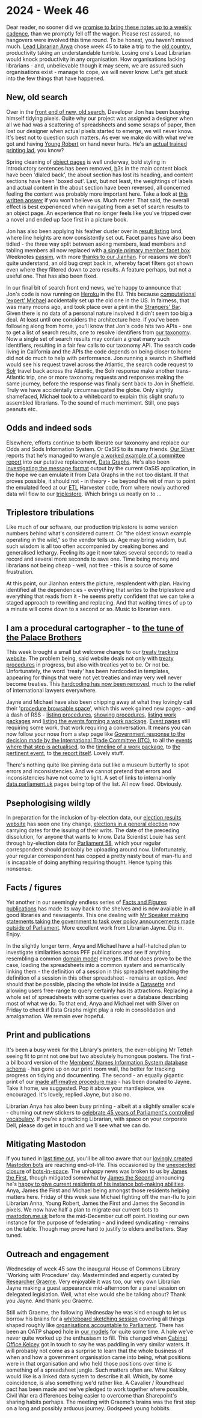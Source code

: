 # 2024 - Week 46

Dear reader, no sooner did we [promise to bring these notes up to a weekly cadence](https://ukparliament.github.io/ontologies/meta/weeknotes/2024/42/#correcting-cadence), than we promptly fell off the wagon. Please rest assured, no hangovers were involved this time round. To be honest, you haven't missed much. [Lead Librarian Anya](https://bsky.app/profile/anyaso.bsky.social) chose week 45 to take a trip to the [old country](https://en.wikipedia.org/wiki/Boyle,_County_Roscommon), productivity taking an understandable tumble. Losing one's Lead Librarian would knock productivity in any organisation. How organisations lacking librarians - and, unbelievable though it may seem, we are assured such organisations exist - manage to cope, we will never know. Let's get stuck into the few things that have happened.

## New, old search

Over in the [front end of new, old search](https://parliamentary-search-265cced0397e.herokuapp.com/search-prototype), Developer Jon has been busying himself tidying pixels. Quite why our project was assigned a designer when all we had was a scattering of spreadsheets and some scraps of paper, then lost our designer when actual pixels started to emerge, we will never know. It's best not to question such matters. As ever we make do with what we've got and having [Young Robert](https://bsky.app/profile/robertbrook.bsky.social) on hand never hurts. He's an [actual trained printing lad](https://en.wikipedia.org/wiki/London_College_of_Communication), you know?

Spring cleaning of [object pages](https://parliamentary-search-265cced0397e.herokuapp.com/search-prototype/objects?object=http%3A%2F%2Fhansard.intranet.data.parliament.uk%2FCommons%2F2012-12-18%2F12121863000016) is well underway, bold styling in introductory sentences has been removed, [h](https://www.w3schools.com/tags/tag_hn.asp)3s in the main content block have been 'dialed back', the about section has lost its heading, and content sections have been 'boxed out'. Last, but not least, the weightings of labels and actual content in the about section have been reversed, all concerned feeling the content was probably more important here. Take a look at [this written answer](https://parliamentary-search-265cced0397e.herokuapp.com/search-prototype/objects?object=http%3A%2F%2Fdata.parliament.uk%2Fwrittenparliamentaryquestion%2Fcommons%2F2015-16%2F28407) if you won't believe us. Much neater. That said, the overall effect is best experienced when navigating from a set of search results to an object page. An experience that no longer feels like you've tripped over a novel and ended up face first in a picture book. 

Jon has also been applying his feather duster over in [result listing](https://parliamentary-search-265cced0397e.herokuapp.com/search-prototype/search?query=conker&commit=Search) land, where line heights are now consistently set out. Facet panes have also been tidied - the three way split between asking members, lead members and tabling members all now replaced with [a single primary member facet box](https://parliamentary-search-265cced0397e.herokuapp.com/search-prototype/search?query=cow). Weeknotes [passim](https://ukparliament.github.io/ontologies/meta/weeknotes/2024/42/), with more [thanks to our Jianhan](https://ukparliament.github.io/ontologies/meta/weeknotes/2024/42/#new-old-search). For reasons we don't quite understand, an old bug crept back in, whereby facet filters got shown even where they filtered down to zero results. A feature perhaps, but not a useful one. That has also been fixed.

In our final bit of search front end news, we're happy to announce that Jon's code is now running on [Heroku](https://en.wikipedia.org/wiki/Heroku) in the EU. This because [computational 'expert' Michael](https://bsky.app/profile/fantasticlife.bsky.social) accidentally set up the old one in the US. In fairness, that was many moons ago, and took place over a pint in the [Strangers' Bar](https://en.wikipedia.org/wiki/Strangers%27_Bar). Given there is no data of a personal nature involved it didn't seem too big a deal. At least until one considers the architecture here. If you've been following along from home, you'll know that Jon's code hits two APIs - one to get a list of search results, one to resolve identifiers from [our taxonomy](https://explore.data.parliament.uk/index.html?endpoint=terms). Now a single set of search results may contain a great many such identifiers, resulting in a fair few calls to our taxonomy API. The search code living in California and the APIs the code depends on being closer to home did not do much to help with performance. Jon running a search in Sheffield would see his request travel across the Atlantic, the search code request to [Solr](https://en.wikipedia.org/wiki/Apache_Solr) travel back across the Atlantic, the Solr response make another trans-Atlantic trip, one or more taxonomy requests and responses making the same journey, before the response was finally sent back to Jon in Sheffield. Truly we have accidentally circumnavigated the globe. Only slightly shamefaced, Michael took to a whiteboard to explain this slight snafu to assembled librarians. To the sound of much merriment. Still, one pays peanuts etc.

## Odds and indeed sods

Elsewhere, efforts continue to both liberate our taxonomy and replace our Odds and Sods Information System. Or OaSIS to its many friends. [Our Silver](https://datalanguage.com/contributors/silver-oliver) reports that he's managed to wrangle [a worked example of a committee report](https://trello.com/c/q8I2ys9x/109-worked-example) into our putative replacement, [Data Graphs](https://datalanguage.com/products/datagraphs). He's also been [investigating the message format](https://trello.com/c/iMzig8q7/79-look-at-message-format-for-harvester-for-oasis-to-harvester) output by the current OaSIS application, in the hope we can emulate it from Data Graphs in the not too distant. If that proves possible, it should not - in theory - be beyond the wit of man to point the emulated feed at our [ETL](https://en.wikipedia.org/wiki/Extract,_transform,_load) Harvester code, from where newly authored data will flow to our [triplestore](https://en.wikipedia.org/wiki/Triplestore). Which brings us neatly on to ...

## Triplestore tribulations

Like much of our software, our production triplestore is some version numbers behind what's considered current. Or "the oldest known example operating in the wild," so the vendor tells us. Age may bring wisdom, but such wisdom is all too often accompanied by creaking bones and generalised lethargy. Feeling its age it now takes several seconds to read a record and several more seconds to save one. Time being money and librarians not being cheap - well, not free - this is a source of some frustration.

At this point, our Jianhan enters the picture, resplendent with plan. Having identified all the dependencies - everything that writes to the triplestore and everything that reads from it - he seems pretty confident that we can take a staged approach to rewriting and replacing. And that waiting times of up to a minute will come down to a second or so. Music to librarian ears.

## I am a procedural cartographer - to [the tune of the Palace Brothers](https://www.youtube.com/watch?v=owvF3Vb0JhA&ab_channel=tomkat69pc)

This week brought a small but welcome change to our [treaty tracking website](https://treaties.parliament.uk/). The problem being, said website deals not only with [treaty procedures](https://ukparliament.github.io/ontologies/procedure/maps/treaties/crag-treaties/crag-treaties.pdf) in progress, but also with treaties yet to be. Or not be. Unfortunately, the word 'treaty' has been hardcoded in templates, appearing for things that were not yet treaties and may very well never become treaties. This [hardcoding has now been removed](https://treaties.parliament.uk/?SearchTerm=Negotiations+for+a+potential+agreement+between+the+UK&ParliamentaryProcess=&LeadGovernmentOrganisationId=&SeriesFilter=&House=&MotionsTabledAboutATreaty=&CommitteeRaisedConcerns=&DebateScheduled=&ShowAdvanced=False), much to the relief of international lawyers everywhere.

Jayne and Michael have also been chipping away at what they lovingly call their '[procedure browsable space](https://procedure-browser-159b715822a4.herokuapp.com/)', which this week gained new pages - and a dash of RSS - [listing procedures](https://procedure-browser-159b715822a4.herokuapp.com/procedures), [showing procedures](https://procedure-browser-159b715822a4.herokuapp.com/procedures/D00dsjR2), [listing work packages](https://procedure-browser-159b715822a4.herokuapp.com/work-packages) and [listing the events forming a work package](https://procedure-browser-159b715822a4.herokuapp.com/work-packages/0lkf0D9U). [Event pages](https://procedure-browser-159b715822a4.herokuapp.com/events/B5c8uT54) still requiring some work, that work requiring a conversation. It means you can now follow your nose from a step page like [Government response to the decision made by the International Trade Committee (ITC)](https://procedure-browser-159b715822a4.herokuapp.com/steps/8FDE1V0L), to all the [events where that step is actualised](https://procedure-browser-159b715822a4.herokuapp.com/steps/8FDE1V0L/events), to the [timeline of a work package](https://procedure-browser-159b715822a4.herokuapp.com/work-packages/6uj4zhJl#event-FEBF6VMq-actualising-8FDE1V0L), to [the pertinent event](https://procedure-browser-159b715822a4.herokuapp.com/events/FEBF6VMq), to [the report itself](https://publications.parliament.uk/pa/cm5803/cmselect/cmbeis/1614/report.html). Lovely stuff.

There's nothing quite like pinning data out like a museum butterfly to spot errors and inconsistencies. And we cannot pretend that errors and inconsistencies have not come to light. A set of links to internal-only [data.parliament.uk](https://explore.data.parliament.uk/) pages being top of the list. All now fixed. Obviously.

## Psephologising wildly

In preparation for the inclusion of by-election data, our [election results website](https://electionresults.parliament.uk/) has seen one tiny change, [elections in a general election](https://electionresults.parliament.uk/elections/7) now carrying dates for the issuing of their writs. The date of the preceding dissolution, for anyone that wants to know. Data Scientist Louie has sent through by-election data for [Parliament 58](https://electionresults.parliament.uk/parliament-periods/58), which your regular correspondent should probably be uploading around now. Unfortunately, your regular correspondent has copped a pretty nasty bout of man-flu and is incapable of doing anything requiring thought. Hence typing this nonsense.

## Facts / figures

Yet another in our seemingly endless series of [Facts and Figures publications](https://commonslibrary.parliament.uk/tag/parliament-facts-and-figures/) has made its way back to the shelves and is now available in all good libraries and newsagents. This one dealing with [Mr Speaker making statements taking the government to task over policy announcements made outside of Parliament](https://commonslibrary.parliament.uk/research-briefings/sn05647/). More excellent work from Librarian Jayne. Dip in. Enjoy.

In the slightly longer term, Anya and Michael have a half-hatched plan to investigate similarities across PFF publications and see if anything resembling a common [domain model](https://en.wikipedia.org/wiki/Domain_model) emerges. If that does prove to be the case, loading the spreadsheets into a common system and semantically linking them - the definition of a session in this spreadsheet matching the definition of a session in this other spreadsheet - remains an option. And should that be possible, placing the whole lot inside a [Datasette](https://datasette.io/) and allowing users free-range to query certainly has its attractions. Replacing a whole set of spreadsheets with some queries over a database describing most of what we do. To that end, Anya and Michael met with Silver on Friday to check if Data Graphs might play a role in consolidation and amalgamation. We remain ever hopeful.

## Print and publications

It's been a busy week for the Library's printers, the ever-obliging Mr Tetteh seeing fit to print not one but two absolutely humongous posters. The first - a billboard version of the [Members' Names Information System database schema](https://github.com/ukparliament/ontologies/blob/master/meta/relational/mnis/schema.svg) - has gone up on our print room wall, the better for tracking progress on tidying and documenting. The second - an equally gigantic print of our [made affirmative procedure map](https://ukparliament.github.io/ontologies/procedure/maps/legislation/secondary/statutory-instruments/affirmative-procedures/made/made-affirmative.pdf) - has been donated to Jayne. Take it home, we suggested. Pop it above your mantlepiece, we encouraged. It's lovely, replied Jayne, but also no.

Librarian Anya has also been busy printing - albeit at a slightly smaller scale - churning out new stickers to [celebrate 45 years of Parliament's controlled vocabulary](https://trello.com/1/cards/66978d8421e8f2cb4365beae/attachments/66bdf0c7b52a9ec843a390ea/previews/66bdf0c8b52a9ec843a390f6/download/4eaa22bc-3ec2-492b-9030-052fed50795c.jpg). If you're a practicing Librarian, with space on your corporate Dell, please do get in touch and we'll see what we can do.

## Mitigating Mastodon

If you tuned in [last time out](https://ukparliament.github.io/ontologies/meta/weeknotes/2024/44/#farewell---for-now---mastodon), you'll be all too aware that our [lovingly created Mastodon bots](https://ukparliament.github.io/ontologies/meta/bots/) are reaching end-of-life. This occasioned by the [unexpected closure](https://muffinlabs.com/posts/2024/10/29/10-29-rip-botsin-space/) of [bots-in-space](https://botsin.space/about). The unhappy news was broken to us by [James the First](https://mastodon.me.uk/deck/@jamesjefferies), though mitigated somewhat by [James the Second](https://mastodon.me.uk/deck/@Floppy) announcing he's [happy to give current residents of his instance bot-making abilities](https://mastodon.me.uk/deck/@Floppy/113465919080502879). Anya, James the First and Michael being amongst those residents helping matters here. Friday of this week saw Michael fighting off the man-flu to join Librarian Anna, Young Robert, James the First and James the Second in pixels. We now have half a plan to migrate our current bots to [mastodon.me.uk](https://mastodon.me.uk/) before the mid-December cut off point. Hosting our own instance for the purpose of federating - and indeed syndicating - remains on the table. Though may prove hard to justify to elders and betters. Stay tuned.

## Outreach and engagement

Wednesday of week 45 saw the inaugural House of Commons Library 'Working with Procedure' day. Masterminded and expertly curated by [Researcher Graeme](https://bsky.app/profile/woodstockjag.bsky.social). Very enjoyable it was too, our very own Librarian Jayne making a guest appearance mid-afternoon for a panel session on delegated legislation. Well, what else would she be talking about? Thank you Jayne. And thank you Graeme.

Still with Graeme, the following Wednesday he was kind enough to let us borrow his brains for a [whiteboard sketching session](https://bsky.app/profile/fantasticlife.bsky.social/post/3lau6n5gdes2y) covering all things shaped roughly like [organisations accountable to Parliament](https://ukparliament.github.io/ontologies/question-and-answer/question-and-answer-ontology#d4e181). There has been an OATP shaped hole in [our models](https://ukparliament.github.io/ontologies/) for quite some time. A hole we've never quite worked up the enthusiasm to fill. This changed when [Cabinet Office Kelcey](https://bsky.app/profile/kelceyswain.com) got in touch to say he was paddling in very similar waters. It will probably not come as a surprise to learn that the whole business of when and how a government organisation came into being, what positions were in that organisation and who held those positions over time is something of a spreadsheet jungle. Such matters often are. What Kelcey would like is a linked data system to describe it all. Which, by some coincidence, is also something we'd rather like. A Cavalier / Roundhead pact has been made and we've pledged to work together where possible, Civil War era differences being easier to overcome than Sharepoint's sharing habits perhaps. The meeting with Graeme's brains was the first step on a long and possibly arduous journey. Godspeed young hobbits.
